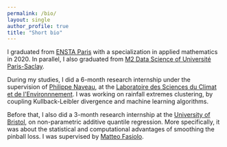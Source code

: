 ```yaml
---
permalink: /bio/
layout: single
author_profile: true
title: "Short bio"
---
```


I graduated from [ENSTA Paris](https://www.ensta-paris.fr/en) with a specialization in applied mathematics in 2020. In parallel, I also graduated from [M2 Data Science of Université Paris-Saclay](https://portail.polytechnique.edu/mathematiquesappliquees/fr/masters/masters/m2-data-science).

During my studies, I did a 6-month research internship under the supervision of [Philippe Naveau](https://www.lsce.ipsl.fr/Phocea/Pisp/visu.php?id=44&uid=naveau), at the [Laboratoire des Sciences du Climat et de l'Environnnement](https://www.lsce.ipsl.fr/en/index.php). I was working on rainfall extremes clustering, by coupling Kullback-Leibler divergence and machine learning algorithms.

Before that, I also did a 3-month research internship at the [University of Bristol](https://www.bristol.ac.uk/maths/), on non-parametric additive quantile regression. More specifically, it was about the statistical and computational advantages of smoothing the pinball loss. I was supervised by [Matteo Fasiolo](https://mfasiolo.github.io/).
